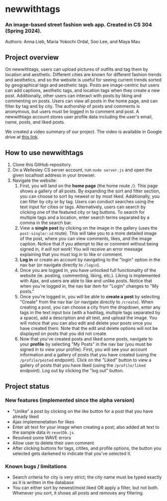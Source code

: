 # newwithtags
### An image-based street fashion web app. Created in CS 304 (Spring 2024). 
Authors: Anna Lieb, Maria Yokochi Ordal, Soo Lee, and Maya Mau

## Project overview
On newwithtags, users can upload pictures of outfits and tag them by location and aesthetic. Different cities are known for different fashion trends and aesthetics, and so the website is useful for seeing current trends sorted by geographical tags and aesthetic tags. Posts are image-centric but users can add captions, aesthetic tags, and location tags when they create a new post. Additionally, other users can interact with posts by liking and commenting on posts. Users can view all posts in the home page, and can filter by tag and by city. The authorship of posts and comments is anonymous, but users must be logged in to comment and post. A newwithtags account stores user profile data including the user's email, name, posts, and liked posts. 

We created a video summary of our project. The video is available in Google drive at [this link](https://drive.google.com/file/d/1Do4r18SsirOVwfnatevpY4FDTDVnq37F/view?usp=sharing). 

## How to use newwithtags
1. Clone this GitHub repository. 
2. On a Wellesley CS server account, run `node server.js` and open the given localhost address in your browser. 
3. Navigate the website: 
	1. First, you will land on the **home page** (the home route `/`). This page shows a gallery of all posts. By expanding the sort and filter section, you can choose to sort by newest or by most liked. Additionally, you can filter by city or by tag. Users can conduct searches using the text input for cities or tags. Alternatively, users can search by clicking one of the featured city or tag buttons. To search for multiple tags and a location, enter search terms separated by a comma in the search bar.
	2. View a **single post** by clicking on the image in the gallery (uses the `post-single/:id` route). This will take you to a more detailed image of the post, where you can view comments, likes, and the image caption. Notice that if you attempt to like or comment without being signed in, *it will not work*! You will receive an error message explaining that you must log in to like or comment.
	3. **Log in** or create an account by navigating to the "login" option in the nav bar (or navigate directly to `/login`). 
	4. Once you are logged in, you have unlocked full functionality of the website (ie. posting, commenting, liking, etc.). Liking is implemented with Ajax, and users are able to like and unlike posts. Notice that when you're logged in, the nav bar item for "Login" changes to "My posts." 
	5. Once you're logged in, you will be able to **create a post** by selecting "Create" from the nav bar (or navigate directly to `/create`). When creating a post, you can choose a city from the dropdown, enter any tags in the text input box \(with a hashtag, multiple tags separated by a space), add a description and alt text, and upload the image. You will notice that you can also edit and delete your posts once you have created them. Note that the edit and delete options will not be displayed on posts that you did not create. 
	6. Now that you've created posts and liked some posts, navigate to your **profile** by selecting "My Posts" in the nav bar (you must be signed in to view your profile). First, you will see your account information and a gallery of posts that you have created (using the `/profile/posted` endpoint). Click on the "Liked" button to view a gallery of posts that you have liked (using the `/profile/liked` endpoint). Log out by clicking the "log out" button.

## Project status

### New features (implemented since the alpha version)
* "Unlike" a post by clicking on the like button for a post that you have already liked
* Ajax implemenetation for likes
* Enter alt text for your image when creating a post; also added alt text to the sample data in `resetDb.js`. 
* Resolved some WAVE errors
* Allow user to delete their own comment
* After clicking buttons for tags, citites, and profile options, the button you selected gets darkened to indicate that you've selected it.

### Known bugs / limitations
* Search criteria for city is very strict; the city name must be typed exactly as it is written in the database
* You can either sort by newest/most liked OR apply a filter, but not both. Whenever you sort, it shows all posts and removes any filtering. 